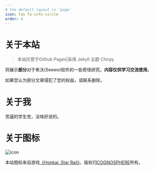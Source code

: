 ```yaml
---
# the default layout is 'page'
icon: fas fa-info-circle
order: 4
---
```

# 关于本站
> 本站托管于Github Pages|采用 Jekyll 主题 Chirpy

将展示**部分**对于希沃(Seewo)软件的一些奇怪研究，**内容仅供学习交流使用**。

如果您认为部分文章侵犯了您的权益，请联系删除。

# 关于我
苦逼的学生党，没啥好说的。

# 关于图标
![icon](https://act-upload.mihoyo.com/sr-wiki/2024/02/07/279865110/987014201a7bb79d75a60d781345fa2e_3819627753028491345.png)

本站图标来自游戏[《Honkai: Star Rail》](https://hsr.hoyoverse.com/)，版权归[COGNOSPHERE](https://hoyoverse.com)所有。
